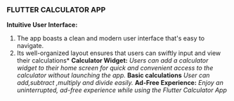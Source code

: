  
   ### FLUTTER CALCULATOR APP
   
**Intuitive User Interface:**
1. The app boasts a clean and modern user interface that's easy to navigate.
1. Its well-organized layout ensures that users can swiftly input and view their calculations*
**Calculator Widget:** 
*Users can add a calculator widget to their home screen for quick and convenient access to the calculator without launching the app.*
**Basic calculations**
*User can add,subtract ,multiply and divide easily.*
**Ad-Free Experience:**
*Enjoy an uninterrupted, ad-free experience while using the Flutter Calculator App*

